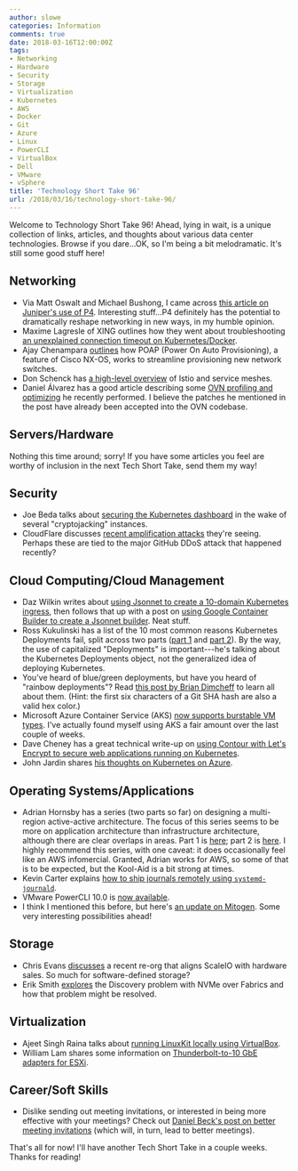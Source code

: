 ```yaml
---
author: slowe
categories: Information
comments: true
date: 2018-03-16T12:00:00Z
tags:
- Networking
- Hardware
- Security
- Storage
- Virtualization
- Kubernetes
- AWS
- Docker
- Git
- Azure
- Linux
- PowerCLI
- VirtualBox
- Dell
- VMware
- vSphere
title: 'Technology Short Take 96'
url: /2018/03/16/technology-short-take-96/
---
```


Welcome to Technology Short Take 96! Ahead, lying in wait, is a unique collection of links, articles, and thoughts about various data center technologies. Browse if you dare...OK, so I'm being a bit melodramatic. It's still some good stuff here!<!--more-->

## Networking

* Via Matt Oswalt and Michael Bushong, I came across [this article on Juniper's use of P4][link-9]. Interesting stuff...P4 definitely has the potential to dramatically reshape networking in new ways, in my humble opinion.
* Maxime Lagresle of XING outlines how they went about troubleshooting [an unexplained connection timeout on Kubernetes/Docker][link-11].
* Ajay Chenampara [outlines][link-16] how POAP (Power On Auto Provisioning), a feature of Cisco NX-OS, works to streamline provisioning new network switches.
* Don Schenck has [a high-level overview][link-24] of Istio and service meshes.
* Daniel Álvarez has a good article describing some [OVN profiling and optimizing][link-25] he recently performed. I believe the patches he mentioned in the post have already been accepted into the OVN codebase.

## Servers/Hardware

Nothing this time around; sorry! If you have some articles you feel are worthy of inclusion in the next Tech Short Take, send them my way!

## Security

* Joe Beda talks about [securing the Kubernetes dashboard][link-14] in the wake of several "cryptojacking" instances.
* CloudFlare discusses [recent amplification attacks][link-18] they're seeing. Perhaps these are tied to the major GitHub DDoS attack that happened recently?

## Cloud Computing/Cloud Management

* Daz Wilkin writes about [using Jsonnet to create a 10-domain Kubernetes ingress][link-1], then follows that up with a post on [using Google Container Builder to create a Jsonnet builder][link-2]. Neat stuff.
* Ross Kukulinski has a list of the 10 most common reasons Kubernetes Deployments fail, split across two parts ([part 1][link-7] and [part 2][link-8]). By the way, the use of capitalized "Deployments" is important---he's talking about the Kubernetes Deployments object, not the generalized idea of deploying Kubernetes.
* You've heard of blue/green deployments, but have you heard of "rainbow deployments"? Read [this post by Brian Dimcheff][link-10] to learn all about them. (Hint: the first six characters of a Git SHA hash are also a valid hex color.)
* Microsoft Azure Container Service (AKS) [now supports burstable VM types][link-12]. I've actually found myself using AKS a fair amount over the last couple of weeks.
* Dave Cheney has a great technical write-up on [using Contour with Let's Encrypt to secure web applications running on Kubernetes][link-13].
* John Jardin shares [his thoughts on Kubernetes on Azure][link-17].

## Operating Systems/Applications

* Adrian Hornsby has a series (two parts so far) on designing a multi-region active-active architecture. The focus of this series seems to be more on application architecture than infrastructure architecture, although there are clear overlaps in areas. Part 1 is [here][link-3]; part 2 is [here][link-4]. I highly recommend this series, with one caveat: it does occasionally feel like an AWS infomercial. Granted, Adrian works for AWS, so some of that is to be expected, but the Kool-Aid is a bit strong at times.
* Kevin Carter explains [how to ship journals remotely using `systemd-journald`][link-5].
* VMware PowerCLI 10.0 is [now available][link-15].
* I think I mentioned this before, but here's [an update on Mitogen][link-19]. Some very interesting possibilities ahead!

## Storage

* Chris Evans [discusses][link-20] a recent re-org that aligns ScaleIO with hardware sales. So much for software-defined storage?
* Erik Smith [explores][link-21] the Discovery problem with NVMe over Fabrics and how that problem might be resolved.

## Virtualization

* Ajeet Singh Raina talks about [running LinuxKit locally using VirtualBox][link-6].
* William Lam shares some information on [Thunderbolt-to-10 GbE adapters for ESXi][link-22].

## Career/Soft Skills

* Dislike sending out meeting invitations, or interested in being more effective with your meetings? Check out [Daniel Beck's post on better meeting invitations][link-23] (which will, in turn, lead to better meetings).

That's all for now! I'll have another Tech Short Take in a couple weeks. Thanks for reading!

[link-1]: https://medium.com/google-cloud/kubernetes-10-domain-ingress-c6c2bbf381bb
[link-2]: https://medium.com/@DazWilkin/a-jsonnet-builder-for-container-builder-71a0f6c18db7
[link-3]: https://hackernoon.com/the-quest-for-availability-771fa8a94a7c
[link-4]: https://medium.com/@adhorn/why-and-how-do-we-build-a-multi-region-active-active-architecture-6d81acb7d208
[link-5]: https://cloudnull.io/2018/02/journaling-remotely/
[link-6]: http://collabnix.com/running-linuxkit-locally-on-oracle-virtualbox-platform-made-easy/
[link-7]: https://kukulinski.com/10-most-common-reasons-kubernetes-deployments-fail-part-1/
[link-8]: https://kukulinski.com/10-most-common-reasons-kubernetes-deployments-fail-part-2/
[link-9]: https://forums.juniper.net/t5/The-New-Network/Juniper-Advancing-Disaggregation-Through-P4-Runtime-Integration/ba-p/319195
[link-10]: http://brandon.dimcheff.com/2018/02/rainbow-deploys-with-kubernetes/
[link-11]: https://tech.xing.com/a-reason-for-unexplained-connection-timeouts-on-kubernetes-docker-abd041cf7e02
[link-12]: https://azure.microsoft.com/en-us/blog/introducing-burstable-vm-support-in-aks/
[link-13]: https://blog.heptio.com/how-to-deploy-web-applications-on-kubernetes-with-heptio-contour-and-lets-encrypt-d58efbad9f56
[link-14]: https://blog.heptio.com/on-securing-the-kubernetes-dashboard-16b09b1b7aca
[link-15]: https://blogs.vmware.com/PowerCLI/2018/02/powercli-10.html
[link-16]: https://blogs.cisco.com/developer/with-poap-youll-never-console-into-your-nexus-switches-again
[link-17]: http://bleedingcode.com/thoughts-microsoft-azure-kubernetes/
[link-18]: https://blog.cloudflare.com/memcrashed-major-amplification-attacks-from-port-11211/
[link-19]: http://pythonsweetness.tumblr.com/post/171589071872/quadrupling-ansible-performance-with-mitogen
[link-20]: https://blog.architecting.it/scaleio-becomes-software-defined-on-hardware/
[link-21]: http://brasstacksblog.typepad.com/brass-tacks/2017/12/nvme-over-fabrics-discovery-problem.html
[link-22]: https://www.virtuallyghetto.com/2018/03/thunderbolt-to-10gbe-network-adapters-for-esxi.html
[link-23]: https://ddbeck.com/better-meeting-invitations/
[link-24]: https://developers.redhat.com/blog/2018/03/06/introduction-istio-makes-mesh-things/
[link-25]: http://dani.foroselectronica.es/ovn-profiling-and-optimizing-ports-creation-434/
